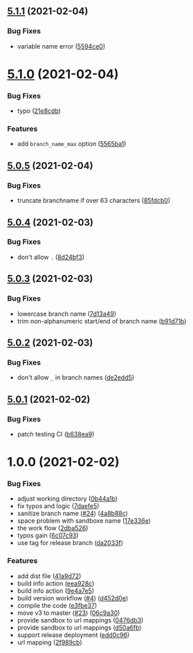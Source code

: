 ## [5.1.1](https://github.com/russel-yang/buildinfo-actions/compare/v5.1.0...v5.1.1) (2021-02-04)


### Bug Fixes

* variable name error ([5594ce0](https://github.com/russel-yang/buildinfo-actions/commit/5594ce0e0827885c91d546c8e37e08bef6e9d32e))

# [5.1.0](https://github.com/russel-yang/buildinfo-actions/compare/v5.0.5...v5.1.0) (2021-02-04)


### Bug Fixes

* typo ([21e8cdb](https://github.com/russel-yang/buildinfo-actions/commit/21e8cdb080416eb645dc23c48e6c8a8e2a0b5960))


### Features

* add `branch_name_max` option ([5565ba1](https://github.com/russel-yang/buildinfo-actions/commit/5565ba159b528e3779e9875cdd2f2cb4aba43390))

## [5.0.5](https://github.com/russel-yang/buildinfo-actions/compare/v5.0.4...v5.0.5) (2021-02-04)


### Bug Fixes

* truncate branchname if over 63 characters ([85fdcb0](https://github.com/russel-yang/buildinfo-actions/commit/85fdcb06c798f045f8d613c74242f08191b3d045))

## [5.0.4](https://github.com/russel-yang/buildinfo-actions/compare/v5.0.3...v5.0.4) (2021-02-03)


### Bug Fixes

* don't allow `.` ([8d24bf3](https://github.com/russel-yang/buildinfo-actions/commit/8d24bf3aead49712cfd25ed212f9ea386a62986e))

## [5.0.3](https://github.com/russel-yang/buildinfo-actions/compare/v5.0.2...v5.0.3) (2021-02-03)


### Bug Fixes

* lowercase branch name ([7d13a49](https://github.com/russel-yang/buildinfo-actions/commit/7d13a492f1d227d1d7be4cb95d3a54a0cbe0a774))
* trim non-alphanumeric start/end of branch name ([b91d71b](https://github.com/russel-yang/buildinfo-actions/commit/b91d71b8b63c58209a2fb751cb533f33f0c9a757))

## [5.0.2](https://github.com/russel-yang/buildinfo-actions/compare/v5.0.1...v5.0.2) (2021-02-03)


### Bug Fixes

* don't allow `_` in branch names ([de2edd5](https://github.com/russel-yang/buildinfo-actions/commit/de2edd5c28a9f786575d592d26ff79300f72dfc0))

## [5.0.1](https://github.com/russel-yang/buildinfo-actions/compare/v5.0.0...v5.0.1) (2021-02-02)


### Bug Fixes

* patch testing CI ([b638ea9](https://github.com/russel-yang/buildinfo-actions/commit/b638ea973fe42f02a471b2bdd3653a5de6909bba))

# 1.0.0 (2021-02-02)


### Bug Fixes

* adjust working directory ([0b44a1b](https://github.com/russel-yang/buildinfo-actions/commit/0b44a1bf8109b9452a7f120177b750e06bfc13fe))
* fix typos and logic ([7daefe5](https://github.com/russel-yang/buildinfo-actions/commit/7daefe5675fb1c36b261642c2f1a2d391e865e9a))
* sanitize branch name ([#24](https://github.com/russel-yang/buildinfo-actions/issues/24)) ([4a8b88c](https://github.com/russel-yang/buildinfo-actions/commit/4a8b88c3b4ba6bc08bc9041167143d87d58dd7e5))
* space problem with sandboxe name ([17e336e](https://github.com/russel-yang/buildinfo-actions/commit/17e336e436c3904cb85a4e51ddea9cf3243ab7b6))
* the work flow ([2dba526](https://github.com/russel-yang/buildinfo-actions/commit/2dba5261d2deae697600d6c68e492993a203309a))
* typos gain ([6c07c93](https://github.com/russel-yang/buildinfo-actions/commit/6c07c93cf37812bb56d321b7205e570320692c57))
* use tag for release branch ([da2033f](https://github.com/russel-yang/buildinfo-actions/commit/da2033f65199a29de8624797d16d4c63449c3171))


### Features

* add dist file ([41a9d72](https://github.com/russel-yang/buildinfo-actions/commit/41a9d720443f8655b2d4fbac3539b90d7a90c0eb))
* build info action ([eea928c](https://github.com/russel-yang/buildinfo-actions/commit/eea928c73a15c934ab2859ef8ca294e0ed9237e9))
* build info action ([9e4a7e5](https://github.com/russel-yang/buildinfo-actions/commit/9e4a7e509454d1f6de389651e3775fea39411922))
* build version workflow ([#4](https://github.com/russel-yang/buildinfo-actions/issues/4)) ([d452d0e](https://github.com/russel-yang/buildinfo-actions/commit/d452d0e11703248ca4206172dd3fb96f6d05e90f))
* compile the code ([e3fbe37](https://github.com/russel-yang/buildinfo-actions/commit/e3fbe37e7d335261260d2f25421ca12055c27f20))
* move v3 to master ([#23](https://github.com/russel-yang/buildinfo-actions/issues/23)) ([06c9a30](https://github.com/russel-yang/buildinfo-actions/commit/06c9a30b53a12a92c11a2eafaf0950af9f343731))
* provide sandbox to url mappings ([0476db3](https://github.com/russel-yang/buildinfo-actions/commit/0476db3b0b7667fcefdb5011ff90337b92494384))
* provide sandbox to url mappings ([d50a6fb](https://github.com/russel-yang/buildinfo-actions/commit/d50a6fbe1c1381b7261edac6234e28905cfd3f47))
* support release deployment ([edd0c96](https://github.com/russel-yang/buildinfo-actions/commit/edd0c96a658a331d69562c5af165a8b8f4b8db59))
* url mapping ([2f989cb](https://github.com/russel-yang/buildinfo-actions/commit/2f989cb826e2407e789811d78ae0cbf1238e1121))
